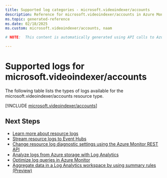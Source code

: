 ```yaml
---
title: Supported log categories - microsoft.videoindexer/accounts
description: Reference for microsoft.videoindexer/accounts in Azure Monitor Logs.
ms.topic: generated-reference
ms.date: 02/18/2025
ms.custom: microsoft.videoindexer/accounts, naam

# NOTE:  This content is automatically generated using API calls to Azure. Any edits made on these files will be overwritten in the next run of the script. 

---
```





# Supported logs for microsoft.videoindexer/accounts  
The following table lists the types of logs available for the microsoft.videoindexer/accounts resource type.
  

  
[!INCLUDE [microsoft.videoindexer/accounts](~/reusable-content/ce-skilling/azure/includes/azure-monitor/reference/logs/microsoft-videoindexer-accounts-logs-include.md)]  
  

## Next Steps

* [Learn more about resource logs](/azure/azure-monitor/essentials/platform-logs-overview)
* [Stream resource logs to Event Hubs](/azure/azure-monitor/essentials/resource-logs#send-to-azure-event-hubs)
* [Change resource log diagnostic settings using the Azure Monitor REST API](/rest/api/monitor/diagnosticsettings)
* [Analyze logs from Azure storage with Log Analytics](/azure/azure-monitor/essentials/resource-logs#send-to-log-analytics-workspace)
* [Optimize log queries in Azure Monitor](/azure/azure-monitor/logs/query-optimization)
* [Aggregate data in a Log Analytics workspace by using summary rules (Preview)](/azure/azure-monitor/logs/summary-rules)